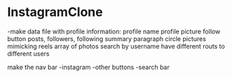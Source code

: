 # InstagramClone

-make data file with profile information:
profile name
profile picture
follow button
posts, followers, following
summary paragraph
circle pictures mimicking reels
array of photos
search by username
have different routs to different users

make the nav bar
-instagram
-other buttons
-search bar
